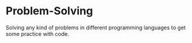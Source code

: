 # Problem-Solving
Solving any kind of problems in different programming languages to get some practice with code.


